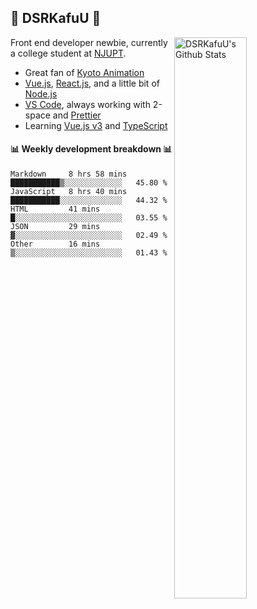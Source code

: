 ## 🍥 DSRKafuU 🍥

<img align="right" alt="DSRKafuU's Github Stats" width="48%" src="https://github-readme-stats.vercel.app/api?username=dsrkafuu&count_private=true&show_icons=true&title_color=7793cc&icon_color=7793cc&text_color=595858&bg_color=ffffff" />

Front end developer newbie, currently a college student at [NJUPT](https://www.njupt.edu.cn).

- Great fan of [Kyoto Animation](https://www.kyotoanimation.co.jp)
- [Vue.js](https://vuejs.org), [React.js](https://reactjs.org), and a little bit of [Node.js](https://nodejs.org)
- [VS Code](https://code.visualstudio.com), always working with 2-space and [Prettier](https://prettier.io)
- Learning [Vue.js v3](https://v3.vuejs.org) and [TypeScript](https://www.typescriptlang.org)

#### :bar_chart: Weekly development breakdown :bar_chart:

<!--START_SECTION:waka-->
```text
Markdown     8 hrs 58 mins   ███████████▒░░░░░░░░░░░░░   45.80 % 
JavaScript   8 hrs 40 mins   ███████████░░░░░░░░░░░░░░   44.32 % 
HTML         41 mins         █░░░░░░░░░░░░░░░░░░░░░░░░   03.55 % 
JSON         29 mins         ▓░░░░░░░░░░░░░░░░░░░░░░░░   02.49 % 
Other        16 mins         ▒░░░░░░░░░░░░░░░░░░░░░░░░   01.43 % 
```
<!--END_SECTION:waka-->
